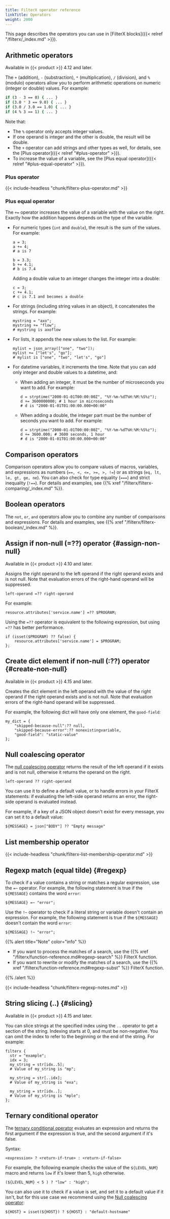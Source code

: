 ```yaml
---
title: FilterX operator reference
linkTitle: Operators
weight: 2000
---
```


<!-- This file is under the copyright of Axoflow, and licensed under Apache License 2.0, except for using the Axoflow and AxoSyslog trademarks. -->



This page describes the operators you can use in [FilterX blocks]({{< relref "/filterx/_index.md" >}}).

## Arithmetic operators

Available in {{< product >}} 4.12 and later.

The `+` (addition), `-` (substraction), `*` (multiplication), `/` (division), and `%` (modulo) operators allow you to perform arithmetic operations on numeric (integer or double) values. For example:

```sh
if (3 - 3 == 0) { ... }
if (3.0 * 3 == 9.0) { ... }
if (3.0 / 3.0 == 1.0) { ... }
if (4 % 3 == 1) { ... }
```

Note that:

- The `%` operator only accepts integer values.
- If one operand is integer and the other is double, the result will be double.
- The `+` operator can add strings and other types as well, for details, see the [Plus operator]({{< relref "#plus-operator" >}}).
- To increase the value of a variable, see the [Plus equal operator]({{< relref "#plus-equal-operator" >}}).

### Plus operator

{{< include-headless "chunk/filterx-plus-operator.md" >}}

### Plus equal operator

The `+=` operator increases the value of a variable with the value on the right. Exactly how the addition happens depends on the type of the variable.

- For numeric types (`int` and `double`), the result is the sum of the values. For example:

    ```shell
    a = 3;
    a += 4;
    # a is 7

    b = 3.3;
    b += 4.1;
    # b is 7.4
    ```

    Adding a double value to an integer changes the integer into a double:

    ```shell
    c = 3;
    c += 4.1;
    # c is 7.1 and becomes a double
    ```

- For strings (including string values in an object), it concatenates the strings. For example:

    ```shell
    mystring = "axo";
    mystring += "flow";
    # mystring is axoflow
    ```

- For lists, it appends the new values to the list. For example:

    ```shell
    mylist = json_array(["one", "two"]);
    mylist += ["let's", "go"];
    # mylist is ["one", "two", "let's", "go"]
    ```

- For datetime variables, it increments the time. Note that you can add only integer and double values to a datetime, and:

    - When adding an integer, it must be the number of microseconds you want to add. For example:

        ```shell
        d = strptime("2000-01-01T00:00:00Z", "%Y-%m-%dT%H:%M:%S%z");
        d += 3600000000; # 1 hour in microseconds
        # d is "2000-01-01T01:00:00.000+00:00"
        ```

    - When adding a double, the integer part must be the number of seconds you want to add. For example:

        ```shell
        d = strptime("2000-01-01T00:00:00Z", "%Y-%m-%dT%H:%M:%S%z");
        d += 3600.000; # 3600 seconds, 1 hour
        # d is "2000-01-01T01:00:00.000+00:00"
        ```

## Comparison operators

Comparison operators allow you to compare values of macros, variables, and expressions as numbers (`==, <, <=, >=, >, !=`) or as strings
(`eq, lt, le, gt, ge, ne`). You can also check for type equality (`===`) and strict inequality (`!==`). For details and examples, see {{% xref "/filterx/filterx-comparing/_index.md" %}}.

## Boolean operators

The `not`, `or`, `and` operators allow you to combine any number of comparisons and expressions. For details and examples, see {{% xref "/filterx/filterx-boolean/_index.md" %}}.

## Assign if non-null (=??) operator {#assign-non-null}

Available in {{< product >}} 4.10 and later.

Assigns the right operand to the left operand if the right operand exists and is not null. Note that evaluation errors of the right-hand operand will be suppressed.

```shell
left-operand =?? right-operand
```

For example:

```shell
resource.attributes['service.name'] =?? $PROGRAM;
```

Using the `=??` operator is equivalent to the following expression, but using `=??` has better performance.

```code
if (isset($PROGRAM) ?? false) {
    resource.attributes['service.name'] = $PROGRAM;
};
```

## Create dict element if non-null (:??) operator {#create-non-null}

Available in {{< product >}} 4.15 and later.

Creates the dict element in the left operand with the value of the right operand if the right operand exists and is not null. Note that evaluation errors of the right-hand operand will be suppressed.

For example, the following dict will have only one element, the `good-field`:

```shell
my_dict = {
    "skipped-because-null":?? null,
    "skipped-because-error":?? nonexistingvariable,
    "good-field": "static-value"
};
```

## Null coalescing operator

The [null coalescing operator](https://en.wikipedia.org/wiki/Null_coalescing_operator) returns the result of the left operand if it exists and is not null, otherwise it returns the operand on the right.

```shell
left-operand ?? right-operand
```

You can use it to define a default value, or to handle errors in your FilterX statements: if evaluating the left-side operand returns an error, the right-side operand is evaluated instead.

For example, if a key of a JSON object doesn't exist for every message, you can set it to a default value:

```shell
${MESSAGE} = json["BODY"] ?? "Empty message"
```

## List membership operator

{{< include-headless "chunk/filterx-list-membership-operator.md" >}}

## Regexp match (equal tilde) {#regexp}

To check if a value contains a string or matches a regular expression, use the `=~` operator. For example, the following statement is true if the `${MESSAGE}` contains the word `error`:

```shell
${MESSAGE} =~ "error";
```

Use the `!~` operator to check if a literal string or variable doesn't contain an expression. For example, the following statement is true if the `${MESSAGE}` doesn't contain the word `error`:

```shell
${MESSAGE} !~ "error";
```

{{% alert title="Note" color="info" %}}

- If you want to process the matches of a search, use the {{% xref "/filterx/function-reference.md#regexp-search" %}} FilterX function.
- If you want to rewrite or modify the matches of a search, use the {{% xref "/filterx/function-reference.md#regexp-subst" %}} FilterX function.

{{% /alert %}}

{{< include-headless "chunk/filterx-regexp-notes.md" >}}

<!-- FIXME add some more complex regex examples -->

<!-- 
FIXME what is relevant/applicable from /chapter-manipulating-messages/regular-expressions/ ?

Is there a workaround for wildcards/globbing? /chapter-routing-filters/filters/regular-expr/_index.md ?
-->

## String slicing (..) {#slicing}

Available in {{< product >}} 4.15 and later.

You can slice strings at the specified index using the `..` operator to get a section of the string. Indexing starts at 0, and must be non-negative. You can omit the index to refer to the beginning or the end of the string. For example:

```shell
filterx {
  str = "example";
  idx = 3;
  my_string = str[idx..5];
  # Value of my_string is "mp";

  my_string = str[..idx];
  # Value of my_string is "exa";

  my_string = str[idx..];
  # Value of my_string is "mple";
};
```

## Ternary conditional operator

The [ternary conditional operator](https://en.wikipedia.org/wiki/Ternary_conditional_operator) evaluates an expression and returns the first argument if the expression is true, and the second argument if it's false.

Syntax:

```shell
<expression> ? <return-if-true> : <return-if-false>
```

For example, the following example checks the value of the `${LEVEL_NUM}` macro and returns `low` if it's lower than 5, `high` otherwise.

```shell
(${LEVEL_NUM} < 5 ) ? "low" : "high";
```

You can also use it to check if a value is set, and set it to a default value if it isn't, but for this use case we recommend using the [Null coalescing operator](#null-coalescing-operator):

```shell
${HOST} = isset(${HOST}) ? ${HOST} : "default-hostname"
```
